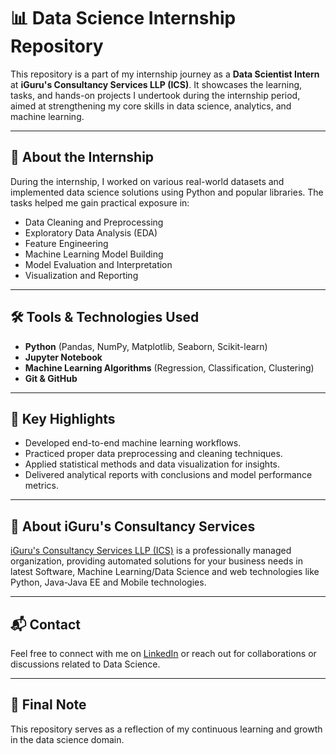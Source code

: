 # 📊 Data Science Internship Repository

This repository is a part of my internship journey as a **Data Scientist Intern** at **iGuru's Consultancy Services LLP (ICS)**. It showcases the learning, tasks, and hands-on projects I undertook during the internship period, aimed at strengthening my core skills in data science, analytics, and machine learning.

---

## 🧠 About the Internship

During the internship, I worked on various real-world datasets and implemented data science solutions using Python and popular libraries. The tasks helped me gain practical exposure in:

- Data Cleaning and Preprocessing
- Exploratory Data Analysis (EDA)
- Feature Engineering
- Machine Learning Model Building
- Model Evaluation and Interpretation
- Visualization and Reporting

---

## 🛠️ Tools & Technologies Used

- **Python** (Pandas, NumPy, Matplotlib, Seaborn, Scikit-learn)
- **Jupyter Notebook**
- **Machine Learning Algorithms** (Regression, Classification, Clustering)
- **Git & GitHub**

---

## 📌 Key Highlights

- Developed end-to-end machine learning workflows.
- Practiced proper data preprocessing and cleaning techniques.
- Applied statistical methods and data visualization for insights.
- Delivered analytical reports with conclusions and model performance metrics.

---

## 💼 About iGuru's Consultancy Services

[iGuru's Consultancy Services LLP (ICS)](https://www.linkedin.com/company/igurus-consultancy-services-llp-ics) is a professionally managed organization, providing automated solutions for your business needs in latest Software, Machine Learning/Data Science and web technologies like Python, Java-Java EE and Mobile technologies.

---

## 📬 Contact

Feel free to connect with me on [LinkedIn](https://www.linkedin.com/in/sneha-gupta17/) or reach out for collaborations or discussions related to Data Science.

---

## 🏁 Final Note

This repository serves as a reflection of my continuous learning and growth in the data science domain. 
